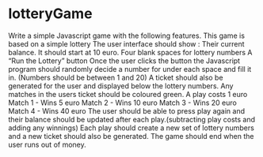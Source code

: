 # lotteryGame
Write a simple Javascript game with the following features.   This game is based on a simple lottery   The user interface should show : Their current balance. It should start at 10 euro. Four blank spaces for lottery numbers A “Run the Lottery” button   Once the user clicks the button the Javascript program should randomly decide a number for under each space and fill it in. (Numbers should be between 1 and 20)   A ticket should also be generated for the user and displayed below the lottery numbers.   Any matches in the users ticket should be coloured green.    A play costs 1 euro   Match 1 - Wins 5 euro Match 2 - Wins 10 euro Match 3 - Wins 20 euro Match 4 - Wins 40 euro   The user should be able to press play again and their balance should be updated after each play.(subtracting play costs and adding any winnings)   Each play should create a new set of lottery numbers and a new ticket should also be generated.   The game should end when the user runs out of money.
